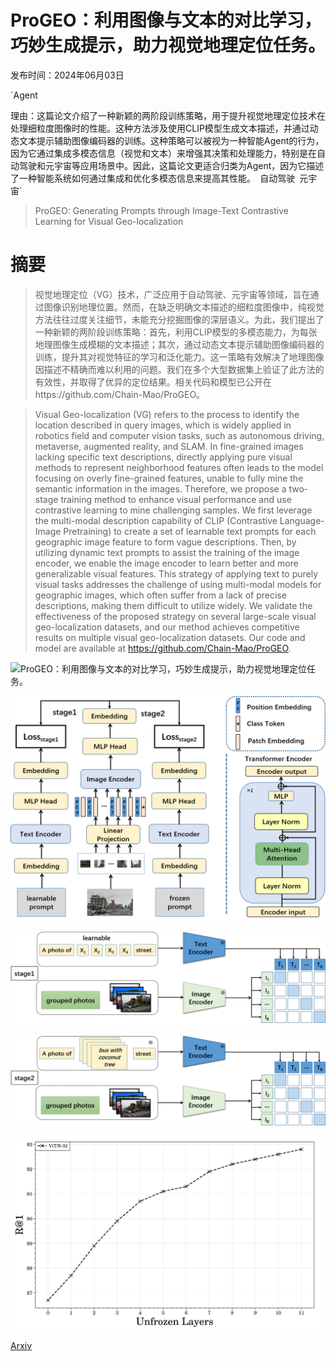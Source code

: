 # ProGEO：利用图像与文本的对比学习，巧妙生成提示，助力视觉地理定位任务。

发布时间：2024年06月03日

`Agent

理由：这篇论文介绍了一种新颖的两阶段训练策略，用于提升视觉地理定位技术在处理细粒度图像时的性能。这种方法涉及使用CLIP模型生成文本描述，并通过动态文本提示辅助图像编码器的训练。这种策略可以被视为一种智能Agent的行为，因为它通过集成多模态信息（视觉和文本）来增强其决策和处理能力，特别是在自动驾驶和元宇宙等应用场景中。因此，这篇论文更适合归类为Agent，因为它描述了一种智能系统如何通过集成和优化多模态信息来提高其性能。` `自动驾驶` `元宇宙`

> ProGEO: Generating Prompts through Image-Text Contrastive Learning for Visual Geo-localization

# 摘要

> 视觉地理定位（VG）技术，广泛应用于自动驾驶、元宇宙等领域，旨在通过图像识别地理位置。然而，在缺乏明确文本描述的细粒度图像中，纯视觉方法往往过度关注细节，未能充分挖掘图像的深层语义。为此，我们提出了一种新颖的两阶段训练策略：首先，利用CLIP模型的多模态能力，为每张地理图像生成模糊的文本描述；其次，通过动态文本提示辅助图像编码器的训练，提升其对视觉特征的学习和泛化能力。这一策略有效解决了地理图像因描述不精确而难以利用的问题。我们在多个大型数据集上验证了此方法的有效性，并取得了优异的定位结果。相关代码和模型已公开在https://github.com/Chain-Mao/ProGEO。

> Visual Geo-localization (VG) refers to the process to identify the location described in query images, which is widely applied in robotics field and computer vision tasks, such as autonomous driving, metaverse, augmented reality, and SLAM. In fine-grained images lacking specific text descriptions, directly applying pure visual methods to represent neighborhood features often leads to the model focusing on overly fine-grained features, unable to fully mine the semantic information in the images. Therefore, we propose a two-stage training method to enhance visual performance and use contrastive learning to mine challenging samples. We first leverage the multi-modal description capability of CLIP (Contrastive Language-Image Pretraining) to create a set of learnable text prompts for each geographic image feature to form vague descriptions. Then, by utilizing dynamic text prompts to assist the training of the image encoder, we enable the image encoder to learn better and more generalizable visual features. This strategy of applying text to purely visual tasks addresses the challenge of using multi-modal models for geographic images, which often suffer from a lack of precise descriptions, making them difficult to utilize widely. We validate the effectiveness of the proposed strategy on several large-scale visual geo-localization datasets, and our method achieves competitive results on multiple visual geo-localization datasets. Our code and model are available at https://github.com/Chain-Mao/ProGEO.

![ProGEO：利用图像与文本的对比学习，巧妙生成提示，助力视觉地理定位任务。](../../../paper_images/2406.01906/visual.png)

![ProGEO：利用图像与文本的对比学习，巧妙生成提示，助力视觉地理定位任务。](../../../paper_images/2406.01906/all.png)

![ProGEO：利用图像与文本的对比学习，巧妙生成提示，助力视觉地理定位任务。](../../../paper_images/2406.01906/stage1.png)

![ProGEO：利用图像与文本的对比学习，巧妙生成提示，助力视觉地理定位任务。](../../../paper_images/2406.01906/stage2.png)

![ProGEO：利用图像与文本的对比学习，巧妙生成提示，助力视觉地理定位任务。](../../../paper_images/2406.01906/plot.png)

[Arxiv](https://arxiv.org/abs/2406.01906)